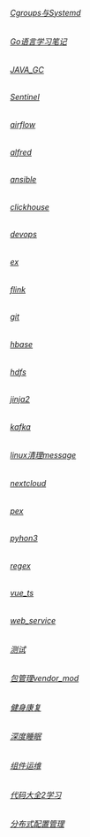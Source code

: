 ###### [Cgroups与Systemd](.NOTES/Cgroups与Systemd.md)
###### [Go语言学习笔记](.NOTES/Go语言学习笔记.md)
###### [JAVA_GC](.NOTES/JAVA_GC.md)
###### [Sentinel](.NOTES/Sentinel.md)
###### [airflow](.NOTES/airflow.md)
###### [alfred](.NOTES/alfred.md)
###### [ansible](.NOTES/ansible.md)
###### [clickhouse](.NOTES/clickhouse.md)
###### [devops](.NOTES/devops.md)
###### [ex](.NOTES/ex.py)
###### [flink](.NOTES/flink.md)
###### [git](.NOTES/git.md)
###### [hbase](.NOTES/hbase.md)
###### [hdfs](.NOTES/hdfs.md)
###### [jinja2](.NOTES/jinja2.md)
###### [kafka](.NOTES/kafka.md)
###### [linux清理message](.NOTES/linux清理message.md)
###### [nextcloud](.NOTES/nextcloud.md)
###### [pex](.NOTES/pex.md)
###### [pyhon3](.NOTES/pyhon3.x:第三方库简介.md)
###### [regex](.NOTES/regex.md)
###### [vue_ts](.NOTES/vue_ts.md)
###### [web_service](.NOTES/web_service)
###### [测试](.NOTES/测试.md)
###### [包管理vendor_mod](.NOTES/包管理vendor_mod.md)
###### [健身康复](.NOTES/健身康复.md)
###### [深度睡眠](.NOTES/深度睡眠.md)
###### [组件运维](.NOTES/组件运维.md)
###### [代码大全2学习](.NOTES/代码大全2学习.md)
###### [分布式配置管理](.NOTES/分布式配置管理.md)
